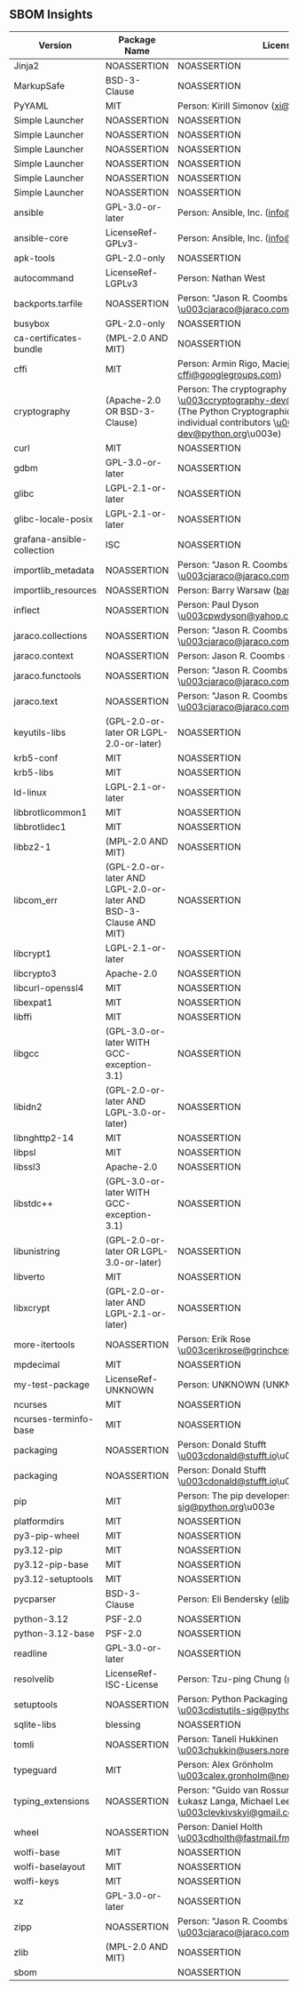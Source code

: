 ## SBOM Insights

| Version | Package Name | License | Source |
|---|---|---|---|
| Jinja2 | NOASSERTION | NOASSERTION | 3.1.4 |
| MarkupSafe | BSD-3-Clause | NOASSERTION | 2.1.5 |
| PyYAML | MIT | Person: Kirill Simonov (xi@resolvent.net) | 6.0.2 |
| Simple Launcher | NOASSERTION | NOASSERTION | 1.1.0.14 |
| Simple Launcher | NOASSERTION | NOASSERTION | 1.1.0.14 |
| Simple Launcher | NOASSERTION | NOASSERTION | 1.1.0.14 |
| Simple Launcher | NOASSERTION | NOASSERTION | 1.1.0.14 |
| Simple Launcher | NOASSERTION | NOASSERTION | 1.1.0.14 |
| Simple Launcher | NOASSERTION | NOASSERTION | 1.1.0.14 |
| ansible | GPL-3.0-or-later | Person: Ansible, Inc. (info@ansible.com) | 10.4.0 |
| ansible-core | LicenseRef-GPLv3- | Person: Ansible, Inc. (info@ansible.com) | 2.17.4 |
| apk-tools | GPL-2.0-only | NOASSERTION | 2.14.4-r0 |
| autocommand | LicenseRef-LGPLv3 | Person: Nathan West | 2.2.2 |
| backports.tarfile | NOASSERTION | Person: \"Jason R. Coombs\" \u003cjaraco@jaraco.com\u003e | 1.2.0 |
| busybox | GPL-2.0-only | NOASSERTION | 1.37.0-r0 |
| ca-certificates-bundle | (MPL-2.0 AND MIT) | NOASSERTION | 20240705-r0 |
| cffi | MIT | Person: Armin Rigo, Maciej Fijalkowski (python-cffi@googlegroups.com) | 1.17.1 |
| cryptography | (Apache-2.0 OR BSD-3-Clause) | Person: The cryptography developers \u003ccryptography-dev@python.org\u003e (The Python Cryptographic Authority and individual contributors \u003ccryptography-dev@python.org\u003e) | 43.0.1 |
| curl | MIT | NOASSERTION | 8.10.1-r0 |
| gdbm | GPL-3.0-or-later | NOASSERTION | 1.24-r0 |
| glibc | LGPL-2.1-or-later | NOASSERTION | 2.40-r2 |
| glibc-locale-posix | LGPL-2.1-or-later | NOASSERTION | 2.40-r2 |
| grafana-ansible-collection | ISC | NOASSERTION | 2.1.4 |
| importlib_metadata | NOASSERTION | Person: \"Jason R. Coombs\" \u003cjaraco@jaraco.com\u003e | 8.0.0 |
| importlib_resources | NOASSERTION | Person: Barry Warsaw (barry@python.org) | 6.4.0 |
| inflect | NOASSERTION | Person: Paul Dyson \u003cpwdyson@yahoo.com\u003e | 7.3.1 |
| jaraco.collections | NOASSERTION | Person: \"Jason R. Coombs\" \u003cjaraco@jaraco.com\u003e | 5.1.0 |
| jaraco.context | NOASSERTION | Person: Jason R. Coombs (jaraco@jaraco.com) | 5.3.0 |
| jaraco.functools | NOASSERTION | Person: \"Jason R. Coombs\" \u003cjaraco@jaraco.com\u003e | 4.0.1 |
| jaraco.text | NOASSERTION | Person: \"Jason R. Coombs\" \u003cjaraco@jaraco.com\u003e | 3.12.1 |
| keyutils-libs | (GPL-2.0-or-later OR LGPL-2.0-or-later) | NOASSERTION | 1.6.3-r3 |
| krb5-conf | MIT | NOASSERTION | 1.0-r3 |
| krb5-libs | MIT | NOASSERTION | 1.21.3-r1 |
| ld-linux | LGPL-2.1-or-later | NOASSERTION | 2.40-r2 |
| libbrotlicommon1 | MIT | NOASSERTION | 1.1.0-r4 |
| libbrotlidec1 | MIT | NOASSERTION | 1.1.0-r4 |
| libbz2-1 | (MPL-2.0 AND MIT) | NOASSERTION | 1.0.8-r8 |
| libcom_err | (GPL-2.0-or-later AND LGPL-2.0-or-later AND BSD-3-Clause AND MIT) | NOASSERTION | 1.47.1-r0 |
| libcrypt1 | LGPL-2.1-or-later | NOASSERTION | 2.40-r2 |
| libcrypto3 | Apache-2.0 | NOASSERTION | 3.3.2-r0 |
| libcurl-openssl4 | MIT | NOASSERTION | 8.10.1-r0 |
| libexpat1 | MIT | NOASSERTION | 2.6.3-r0 |
| libffi | MIT | NOASSERTION | 3.4.6-r4 |
| libgcc | (GPL-3.0-or-later WITH GCC-exception-3.1) | NOASSERTION | 14.2.0-r3 |
| libidn2 | (GPL-2.0-or-later AND LGPL-3.0-or-later) | NOASSERTION | 2.3.7-r2 |
| libnghttp2-14 | MIT | NOASSERTION | 1.63.0-r0 |
| libpsl | MIT | NOASSERTION | 0.21.5-r3 |
| libssl3 | Apache-2.0 | NOASSERTION | 3.3.2-r0 |
| libstdc++ | (GPL-3.0-or-later WITH GCC-exception-3.1) | NOASSERTION | 14.2.0-r3 |
| libunistring | (GPL-2.0-or-later OR LGPL-3.0-or-later) | NOASSERTION | 1.2-r2 |
| libverto | MIT | NOASSERTION | 0.3.2-r4 |
| libxcrypt | (GPL-2.0-or-later AND LGPL-2.1-or-later) | NOASSERTION | 4.4.36-r7 |
| more-itertools | NOASSERTION | Person: Erik Rose \u003cerikrose@grinchcentral.com\u003e | 10.3.0 |
| mpdecimal | MIT | NOASSERTION | 4.0.0-r2 |
| my-test-package | LicenseRef-UNKNOWN | Person: UNKNOWN (UNKNOWN) | 1.0 |
| ncurses | MIT | NOASSERTION | 6.5_p20240629-r0 |
| ncurses-terminfo-base | MIT | NOASSERTION | 6.5_p20240629-r0 |
| packaging | NOASSERTION | Person: Donald Stufft \u003cdonald@stufft.io\u003e | 24.1 |
| packaging | NOASSERTION | Person: Donald Stufft \u003cdonald@stufft.io\u003e | 24.1 |
| pip | MIT | Person: The pip developers \u003cdistutils-sig@python.org\u003e | 24.2 |
| platformdirs | MIT | NOASSERTION | 4.2.2 |
| py3-pip-wheel | MIT | NOASSERTION | 24.2-r4 |
| py3.12-pip | MIT | NOASSERTION | 24.2-r4 |
| py3.12-pip-base | MIT | NOASSERTION | 24.2-r4 |
| py3.12-setuptools | MIT | NOASSERTION | 75.1.0-r2 |
| pycparser | BSD-3-Clause | Person: Eli Bendersky (eliben@gmail.com) | 2.22 |
| python-3.12 | PSF-2.0 | NOASSERTION | 3.12.7-r0 |
| python-3.12-base | PSF-2.0 | NOASSERTION | 3.12.7-r0 |
| readline | GPL-3.0-or-later | NOASSERTION | 8.2.13-r0 |
| resolvelib | LicenseRef-ISC-License | Person: Tzu-ping Chung (uranusjr@gmail.com) | 1.0.1 |
| setuptools | NOASSERTION | Person: Python Packaging Authority \u003cdistutils-sig@python.org\u003e | 75.1.0.post20240925 |
| sqlite-libs | blessing | NOASSERTION | 3.46.1-r0 |
| tomli | NOASSERTION | Person: Taneli Hukkinen \u003chukkin@users.noreply.github.com\u003e | 2.0.1 |
| typeguard | MIT | Person: Alex Grönholm \u003calex.gronholm@nextday.fi\u003e | 4.3.0 |
| typing_extensions | NOASSERTION | Person: \"Guido van Rossum, Jukka Lehtosalo, Łukasz Langa, Michael Lee\" \u003clevkivskyi@gmail.com\u003e | 4.12.2 |
| wheel | NOASSERTION | Person: Daniel Holth \u003cdholth@fastmail.fm\u003e | 0.43.0 |
| wolfi-base | MIT | NOASSERTION | 1-r6 |
| wolfi-baselayout | MIT | NOASSERTION | 20230201-r15 |
| wolfi-keys | MIT | NOASSERTION | 1-r8 |
| xz | GPL-3.0-or-later | NOASSERTION | 5.6.3-r0 |
| zipp | NOASSERTION | Person: \"Jason R. Coombs\" \u003cjaraco@jaraco.com\u003e | 3.19.2 |
| zlib | (MPL-2.0 AND MIT) | NOASSERTION | 1.3.1-r4 |
| sbom |  | NOASSERTION |  |

